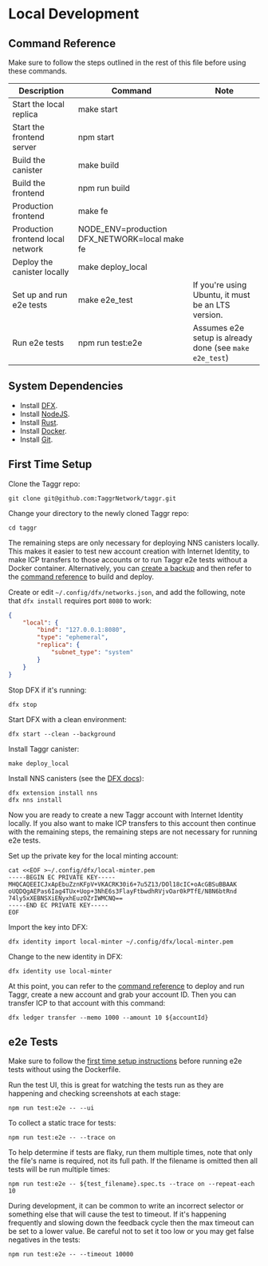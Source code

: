 # Local Development

## Command Reference

Make sure to follow the steps outlined in the rest of this file before using these commands.

| Description                       | Command                                       | Note                                                    |
| --------------------------------- | --------------------------------------------- | ------------------------------------------------------- |
| Start the local replica           | make start                                    |                                                         |
| Start the frontend server         | npm start                                     |                                                         |
| Build the canister                | make build                                    |                                                         |
| Build the frontend                | npm run build                                 |                                                         |
| Production frontend               | make fe                                       |                                                         |
| Production frontend local network | NODE_ENV=production DFX_NETWORK=local make fe |                                                         |
| Deploy the canister locally       | make deploy_local                             |                                                         |
| Set up and run e2e tests          | make e2e_test                                 | If you're using Ubuntu, it must be an LTS version.      |
| Run e2e tests                     | npm run test:e2e                              | Assumes e2e setup is already done (see `make e2e_test`) |

## System Dependencies

-   Install [DFX](https://internetcomputer.org/docs/current/developer-docs/setup/install/).
-   Install [NodeJS](https://nodejs.org/).
-   Install [Rust](https://www.rust-lang.org/).
-   Install [Docker](https://www.docker.com/).
-   Install [Git](https://git-scm.com/).

## First Time Setup

Clone the Taggr repo:

```shell
git clone git@github.com:TaggrNetwork/taggr.git
```

Change your directory to the newly cloned Taggr repo:

```shell
cd taggr
```

The remaining steps are only necessary for deploying NNS canisters locally. This makes it easier to test new account creation with Internet Identity, to make ICP transfers to those accounts or to run Taggr e2e tests without a Docker container. Alternatively, you can [create a backup](#creating-and-restoring-backups) and then refer to the [command reference](#command-reference) to build and deploy.

Create or edit `~/.config/dfx/networks.json`, and add the following, note that `dfx install` requires port `8080` to work:

```json
{
    "local": {
        "bind": "127.0.0.1:8080",
        "type": "ephemeral",
        "replica": {
            "subnet_type": "system"
        }
    }
}
```

Stop DFX if it's running:

```shell
dfx stop
```

Start DFX with a clean environment:

```shell
dfx start --clean --background
```

Install Taggr canister:

```shell
make deploy_local
```

Install NNS canisters (see the [DFX docs](https://github.com/dfinity/sdk/blob/master/docs/cli-reference/dfx-nns.md)):

```shell
dfx extension install nns
dfx nns install
```

Now you are ready to create a new Taggr account with Internet Identity locally. If you also want to make ICP transfers to this account then continue with the remaining steps, the remaining steps are not necessary for running e2e tests.

Set up the private key for the local minting account:

```shell
cat <<EOF >~/.config/dfx/local-minter.pem
-----BEGIN EC PRIVATE KEY-----
MHQCAQEEICJxApEbuZznKFpV+VKACRK30i6+7u5Z13/DOl18cIC+oAcGBSuBBAAK
oUQDQgAEPas6Iag4TUx+Uop+3NhE6s3FlayFtbwdhRVjvOar0kPTfE/N8N6btRnd
74ly5xXEBNSXiENyxhEuzOZrIWMCNQ==
-----END EC PRIVATE KEY-----
EOF
```

Import the key into DFX:

```shell
dfx identity import local-minter ~/.config/dfx/local-minter.pem
```

Change to the new identity in DFX:

```shell
dfx identity use local-minter
```

At this point, you can refer to the [command reference](#command-reference) to deploy and run Taggr, create a new account and grab your account ID. Then you can transfer ICP to that account with this command:

```shell
dfx ledger transfer --memo 1000 --amount 10 ${accountId}
```

## e2e Tests

Make sure to follow the [first time setup instructions](#first-time-setup) before running e2e tests without using the Dockerfile.

Run the test UI, this is great for watching the tests run as they are happening and checking screenshots at each stage:

```shell
npm run test:e2e -- --ui
```

To collect a static trace for tests:

```shell
npm run test:e2e -- --trace on
```

To help determine if tests are flaky, run them multiple times, note that only the file's name is required, not its full path. If the filename is omitted then all tests will be run multiple times:

```shell
npm run test:e2e -- ${test_filename}.spec.ts --trace on --repeat-each 10
```

During development, it can be common to write an incorrect selector or something else that will cause the test to timeout. If it's happening frequently and slowing down the feedback cycle then the max timeout can be set to a lower value. Be careful not to set it too low or you may get false negatives in the tests:

```shell
npm run test:e2e -- --timeout 10000
```
